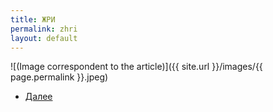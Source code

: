 ```yaml
---
title: ЖРИ
permalink: zhri
layout: default
---
```



![(Image correspondent to the article)]({{ site.url }}/images/{{ page.permalink }}.jpeg)


+ [Далее](index)
